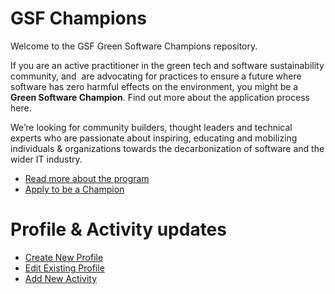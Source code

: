 # GSF Champions
Welcome to the GSF Green Software Champions repository. 

If you are an active practitioner in the green tech and software sustainability community, and  are advocating for practices to ensure a future where software has zero harmful effects on the environment, you might be a **Green Software Champion**. Find out more about the application process here. 

We’re looking for community builders, thought leaders and technical experts who are passionate about inspiring, educating and mobilizing individuals & organizations towards the decarbonization of software and the wider IT industry.

- [Read more about the program](https://wiki.greensoftware.foundation/champion)
- [Apply to be a Champion](https://wiki.greensoftware.foundation/champions-apply)

# Profile & Activity updates
- [Create New Profile](https://grnsft.org/champions/new)
- [Edit Existing Profile](https://grnsft.org/champions/edit)
- [Add New Activity](https://grnsft.org/champions/activity)
